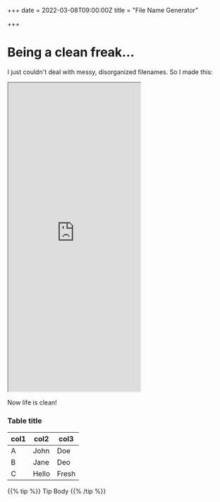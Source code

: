 +++
date = 2022-03-08T09:00:00Z
title = "File Name Generator"

+++
# Being a clean freak...

I just couldn't deal with messy, disorganized filenames. So I made this:

<iframe src="https://www.namegenerator.dandevelopment.uk/" title="name" style="height: 700px;">
</iframe>

Now life is clean!

### Table title

| col1 | col2 | col3 |
| --- | --- | --- |
| A | John | Doe |
| B | Jane | Deo |
| C | Hello | Fresh |

{{% tip %}} Tip Body {{% /tip %}}